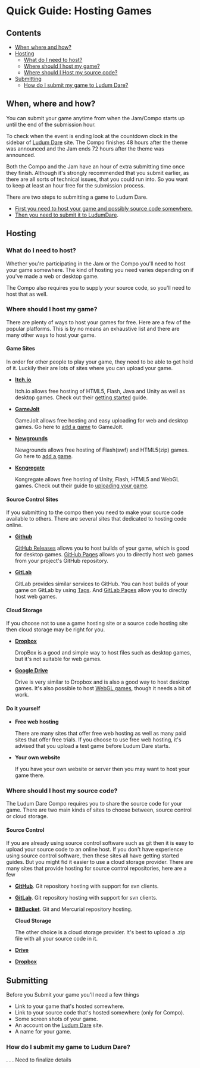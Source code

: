 # Quick Guide: Hosting Games

## Contents

* [When where and how?](hosting.md#when-where-and-how)
* [Hosting](hosting.md#hosting)
  * [What do I need to host?](hosting.md#what-do-i-need-to-host)
  * [Where should I host my game?](hosting.md#where-should-i-host-my-game)
  * [Where should I Host my source code?](hosting.md#where-should-i-host-my-source-code)
* [Submitting](hosting.md#submitting)
  * [How do I submit my game to Ludum Dare?](hosting.md#how-do-i-submit-my-game-to-ludum-dare)

## When, where and how?

You can submit your game anytime from when the Jam/Compo starts up until the end of the submission hour.

To check when the event is ending look at the countdown clock in the sidebar of [Ludum Dare](https://ldjam.com) site. The Compo finishes 48 hours after the theme was announced and the Jam ends 72 hours after the theme was announced.

Both the Compo and the Jam have an hour of extra submitting time once they finish. Although it's strongly recommended that you submit earlier, as there are all sorts of technical issues, that you could run into. So you want to keep at least an hour free for the submission process.

There are two steps to submitting a game to Ludum Dare.

* [First you need to host your game and possibly source code somewhere.](hosting.md#hosting)
* [Then you need to submit it to LudumDare](hosting.md#submitting).

## Hosting

### What do I need to host?

Whether you're participating in the Jam or the Compo you'll need to host your game somewhere. The kind of hosting you need varies depending on if you've made a web or desktop game.

The Compo also requires you to supply your source code, so you'll need to host that as well.

### Where should I host my game?

There are plenty of ways to host your games for free. Here are a few of the popular platforms. This is by no means an exhaustive list and there are many other ways to host your game.

#### Game Sites

In order for other people to play your game, they need to be able to get hold of it. Luckily their are lots of sites where you can upload your game.

* [**Itch.io**](https://itch.io)

  Itch.io allows free hosting of HTML5, Flash, Java and Unity as well as desktop games. Check out their [getting started](https://itch.io/docs/creators/getting-started) guide.

* [**GameJolt**](https://gamejolt.com)

  GameJolt allows free hosting and easy uploading for web and desktop games. Go here to [add a game](https://gamejolt.com/dashboard/games/add) to GameJolt.

* [**Newgrounds**](http://www.newgrounds.com/)

  Newgrounds allows free hosting of Flash\(swf\) and HTML5\(zip\) games. Go here to [add a game](http://www.newgrounds.com/projects/games).

* [**Kongregate**](http://kongregate.com)

  Kongregate allows free hosting of Unity, Flash, HTML5 and WebGL games. Check out their guide to [uploading your game](http://docs.kongregate.com/docs/uploading-your-game).

#### Source Control Sites

If you submitting to the compo then you need to make your source code available to others. There are several sites that dedicated to hosting code online.

* [**Github**](https://github.com)

  [GitHub Releases](https://help.github.com/articles/creating-releases/) allows you to host builds of your game, which is good for desktop games. [GitHub Pages](https://pages.github.com/) allows you to directly host web games from your project's GitHub repository.

* [**GitLab**](https://gitlab.com)

  GitLab provides similar services to GitHub. You can host builds of your game on GitLab by using [Tags](https://about.gitlab.com/2015/11/22/gitlab-8-2-released/#releases). And [GitLab Pages](https://github.com/blog/2228-simpler-github-pages-publishing) allow you to directly host web games.

#### Cloud Storage

If you choose not to use a game hosting site or a source code hosting site then cloud storage may be right for you.

* [**Dropbox**](https://dropbox.com)

  DropBox is a good and simple way to host files such as desktop games, but it's not suitable for web games.

* [**Google Drive**](https://drive.google.com)

  Drive is very similar to Dropbox and is also a good way to host desktop games. It's also possible to host [WebGL games](https://yal.cc/hosting-html5-games-on-google-drive/), though it needs a bit of work.

#### Do it yourself

* **Free web hosting**

  There are many sites that offer free web hosting as well as many paid sites that offer free trials. If you choose to use free web hosting, it's advised that you upload a test game before Ludum Dare starts.

* **Your own website**

  If you have your own website or server then you may want to host your game there.

### Where should I host my source code?

The Ludum Dare Compo requires you to share the source code for your game. There are two main kinds of sites to choose between, source control or cloud storage.

#### Source Control

If you are already using source control software such as git then it is easy to upload your source code to an online host. If you don't have experience using source control software, then these sites all have getting started guides. But you might fid it easier to use a cloud storage provider. There are many sites that provide hosting for source control repositories, here are a few

* [**GitHub**](https://github.com). Git repository hosting with support for svn clients.
* [**GitLab**](https://gitlab.com). Git repository hosting with support for svn clients.
* [**BitBucket**](https://bitbucket.org). Git and Mercurial repository hosting.

  **Cloud Storage**

  The other choice is a cloud storage provider. It's best to upload a .zip file with all your source code in it.

* [**Drive**](https://drive.google.com)
* [**Dropbox**](https://dropbox.com)

## Submitting

Before you Submit your game you'll need a few things

* Link to your game that's hosted somewhere.
* Link to your source code that's hosted somewhere \(only for Compo\).
* Some screen shots of your game.
* An account on the [Ludum Dare](https://github.com/zwrawr/LDguides/tree/46ef5366156a908e15d9af070bb13baa13de451e/guides/ldjam.com) site.
* A name for your game.

### How do I submit my game to Ludum Dare?

. . . Need to finalize details


